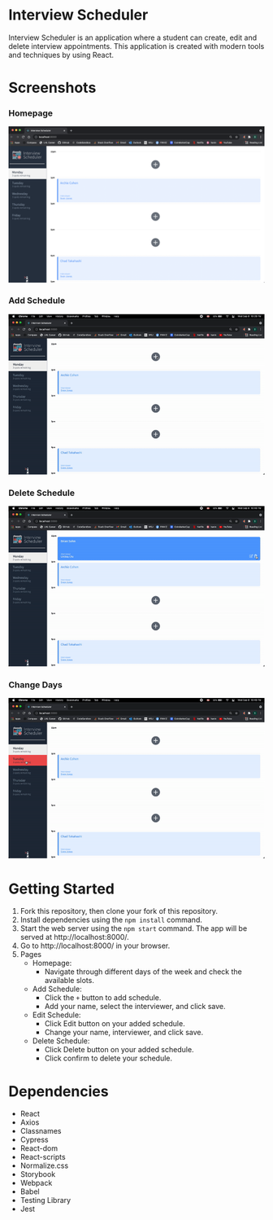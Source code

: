 # Interview Scheduler
Interview Scheduler is an application where a student can create, edit and delete interview appointments. This application is created with modern tools and techniques by using React.

# Screenshots
### Homepage
!["Home"](https://github.com/kolpp15/scheduler/blob/master/docs/Home.png?raw=true)

### Add Schedule
!["Add"](https://github.com/kolpp15/scheduler/blob/master/docs/Add.gif?raw=true)

### Delete Schedule
!["Delete"](https://github.com/kolpp15/scheduler/blob/master/docs/Delete.gif?raw=true)

### Change Days
!["Change"](https://github.com/kolpp15/scheduler/blob/master/docs/Days.gif?raw=true)

# Getting Started
1. Fork this repository, then clone your fork of this repository.
2. Install dependencies using the `npm install` command.
3. Start the web server using the `npm start` command. The app will be served at http://localhost:8000/.
4. Go to http://localhost:8000/ in your browser.
5. Pages
    - Homepage: 
        - Navigate through different days of the week and check the available slots.
    - Add Schedule:
        - Click the `+` button to add schedule.
        - Add your name, select the interviewer, and click save.
    - Edit Schedule:
        - Click Edit button on your added schedule.
        - Change your name, interviewer, and click save.
    - Delete Schedule: 
        - Click Delete button on your added schedule.
        - Click confirm to delete your schedule.

# Dependencies
- React
- Axios
- Classnames
- Cypress
- React-dom
- React-scripts
- Normalize.css
- Storybook
- Webpack
- Babel
- Testing Library
- Jest
